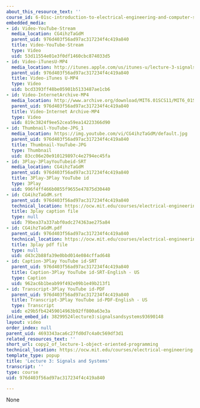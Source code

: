 ```yaml
---
about_this_resource_text: ''
course_id: 6-01sc-introduction-to-electrical-engineering-and-computer-science-i-spring-2011
embedded_media:
- id: Video-YouTube-Stream
  media_location: CG4ihzTaGdM
  parent_uid: 976d403f56ad97ac317234f4c419a840
  title: Video-YouTube-Stream
  type: Video
  uid: 53d11554e01e3f0df1460cbc874033d5
- id: Video-iTunesU-MP4
  media_location: http://itunes.apple.com/us/itunes-u/lecture-3-signals-and-systems/id490181666?i=109416112
  parent_uid: 976d403f56ad97ac317234f4c419a840
  title: Video-iTunes U-MP4
  type: Video
  uid: bcd3393ff48be05901b5133487ae1cb6
- id: Video-InternetArchive-MP4
  media_location: http://www.archive.org/download/MIT6.01SCS11/MIT6_01SC_S11_lec03_300k.mp4
  parent_uid: 976d403f56ad97ac317234f4c419a840
  title: Video-Internet Archive-MP4
  type: Video
  uid: 819c3824f9ee52cea59ea14223366d90
- id: Thumbnail-YouTube-JPG_1
  media_location: https://img.youtube.com/vi/CG4ihzTaGdM/default.jpg
  parent_uid: 976d403f56ad97ac317234f4c419a840
  title: Thumbnail-YouTube-JPG
  type: Thumbnail
  uid: 83cc06e20e910129897c4e2794ec45fa
- id: 3Play-3PlayYouTubeid-SRT
  media_location: CG4ihzTaGdM
  parent_uid: 976d403f56ad97ac317234f4c419a840
  title: 3Play-3Play YouTube id
  type: 3Play
  uid: 996f4ff466b0855f9655e47875d30440
- id: CG4ihzTaGdM.srt
  parent_uid: 976d403f56ad97ac317234f4c419a840
  technical_location: https://ocw.mit.edu/courses/electrical-engineering-and-computer-science/6-01sc-introduction-to-electrical-engineering-and-computer-science-i-spring-2011/resource-index/copy2_of_lecture-1-object-oriented-programming/CG4ihzTaGdM.srt
  title: 3play caption file
  type: null
  uid: 79bea37a337abf0adc274363ae275a84
- id: CG4ihzTaGdM.pdf
  parent_uid: 976d403f56ad97ac317234f4c419a840
  technical_location: https://ocw.mit.edu/courses/electrical-engineering-and-computer-science/6-01sc-introduction-to-electrical-engineering-and-computer-science-i-spring-2011/resource-index/copy2_of_lecture-1-object-oriented-programming/CG4ihzTaGdM.pdf
  title: 3play pdf file
  type: null
  uid: d43c2b88fa39e0bbd014e084cffad648
- id: Caption-3Play YouTube id-SRT
  parent_uid: 976d403f56ad97ac317234f4c419a840
  title: Caption-3Play YouTube id-SRT-English - US
  type: Caption
  uid: 962ac6b1beab99f492e09b1e49b213f1
- id: Transcript-3Play YouTube id-PDF
  parent_uid: 976d403f56ad97ac317234f4c419a840
  title: Transcript-3Play YouTube id-PDF-English - US
  type: Transcript
  uid: e29b5fb42459014963b92ff800a63e3a
inline_embed_id: 38299524lecture3:signalsandsystems93690148
layout: video
order_index: null
parent_uid: 4693343aca6c27fd0d7c4a0c569df3d1
related_resources_text: ''
short_url: copy2_of_lecture-1-object-oriented-programming
technical_location: https://ocw.mit.edu/courses/electrical-engineering-and-computer-science/6-01sc-introduction-to-electrical-engineering-and-computer-science-i-spring-2011/resource-index/copy2_of_lecture-1-object-oriented-programming
template_type: popup
title: 'Lecture 3: Signals and Systems'
transcript: ''
type: course
uid: 976d403f56ad97ac317234f4c419a840

---
```

None